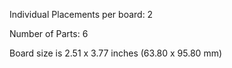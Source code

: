 Individual Placements per board: 2

Number of Parts: 6


Board size is 2.51 x 3.77 inches (63.80 x 95.80 mm)

